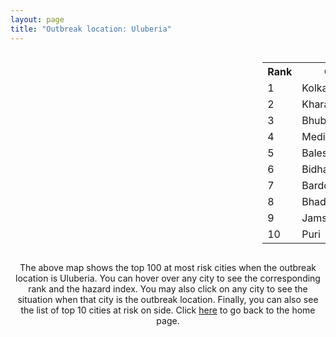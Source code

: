 ```yaml
---
layout: page
title: "Outbreak location: Uluberia"
---
```

<div style="width: 100%; overflow: auto;">
<div style="width: 75%; float: left;">
<div id="mapid">
<script src="https://buda-magenta.github.io/hazard_map/load_map.js"></script>

<script>
var marker_outbreak = L.marker([22.472223, 88.093845],{"autoPan": true}).addTo(map); marker_outbreak.bindTooltip("Uluberia").openTooltip();

var circle_1 = L.circle([22.541418, 88.357691], {"pane": "markerPane", "color": "red", "fill": true, "fillOpacity": 0.2, "fillRule": "evenodd", "lineCap": "round", "lineJoin": "round", "opacity": 1.0, "radius": 231744, "stroke": true, "weight": 3}).addTo(map);
circle_1.bindTooltip("Kolkata<br>rank: 1<br>hazard index: 0.231745")
circle_1.bindPopup('<a href="https://buda-magenta.github.io/hazard_map/Kolkata">Kolkata</a>')

var circle_2 = L.circle([25.133173, 86.525040], {"pane": "markerPane", "color": "red", "fill": true, "fillOpacity": 0.2, "fillRule": "evenodd", "lineCap": "round", "lineJoin": "round", "opacity": 1.0, "radius": 46219, "stroke": true, "weight": 3}).addTo(map);
circle_2.bindTooltip("Kharagpur<br>rank: 2<br>hazard index: 0.046220")
circle_2.bindPopup('<a href="https://buda-magenta.github.io/hazard_map/Kharagpur">Kharagpur</a>')

var circle_3 = L.circle([20.266777, 85.843559], {"pane": "markerPane", "color": "red", "fill": true, "fillOpacity": 0.2, "fillRule": "evenodd", "lineCap": "round", "lineJoin": "round", "opacity": 1.0, "radius": 17599, "stroke": true, "weight": 3}).addTo(map);
circle_3.bindTooltip("Bhubaneswar<br>rank: 3<br>hazard index: 0.017599")
circle_3.bindPopup('<a href="https://buda-magenta.github.io/hazard_map/Bhubaneswar">Bhubaneswar</a>')

var circle_4 = L.circle([25.572433, 83.609605], {"pane": "markerPane", "color": "red", "fill": true, "fillOpacity": 0.2, "fillRule": "evenodd", "lineCap": "round", "lineJoin": "round", "opacity": 1.0, "radius": 11011, "stroke": true, "weight": 3}).addTo(map);
circle_4.bindTooltip("Medinipur<br>rank: 4<br>hazard index: 0.011011")
circle_4.bindPopup('<a href="https://buda-magenta.github.io/hazard_map/Medinipur">Medinipur</a>')

var circle_5 = L.circle([21.500000, 86.750000], {"pane": "markerPane", "color": "red", "fill": true, "fillOpacity": 0.2, "fillRule": "evenodd", "lineCap": "round", "lineJoin": "round", "opacity": 1.0, "radius": 7117, "stroke": true, "weight": 3}).addTo(map);
circle_5.bindTooltip("Baleshwar<br>rank: 5<br>hazard index: 0.007118")
circle_5.bindPopup('<a href="https://buda-magenta.github.io/hazard_map/Baleshwar">Baleshwar</a>')

var circle_6 = L.circle([22.591260, 88.390964], {"pane": "markerPane", "color": "red", "fill": true, "fillOpacity": 0.2, "fillRule": "evenodd", "lineCap": "round", "lineJoin": "round", "opacity": 1.0, "radius": 6784, "stroke": true, "weight": 3}).addTo(map);
circle_6.bindTooltip("Bidhan Nagar<br>rank: 6<br>hazard index: 0.006784")
circle_6.bindPopup('<a href="https://buda-magenta.github.io/hazard_map/Bidhan_Nagar">Bidhan Nagar</a>')

var circle_7 = L.circle([23.250000, 87.750000], {"pane": "markerPane", "color": "red", "fill": true, "fillOpacity": 0.2, "fillRule": "evenodd", "lineCap": "round", "lineJoin": "round", "opacity": 1.0, "radius": 4673, "stroke": true, "weight": 3}).addTo(map);
circle_7.bindTooltip("Barddhaman<br>rank: 7<br>hazard index: 0.004673")
circle_7.bindPopup('<a href="https://buda-magenta.github.io/hazard_map/Barddhaman">Barddhaman</a>')

var circle_8 = L.circle([21.063329, 86.505373], {"pane": "markerPane", "color": "red", "fill": true, "fillOpacity": 0.2, "fillRule": "evenodd", "lineCap": "round", "lineJoin": "round", "opacity": 1.0, "radius": 4557, "stroke": true, "weight": 3}).addTo(map);
circle_8.bindTooltip("Bhadrak<br>rank: 8<br>hazard index: 0.004558")
circle_8.bindPopup('<a href="https://buda-magenta.github.io/hazard_map/Bhadrak">Bhadrak</a>')

var circle_9 = L.circle([22.801519, 86.202958], {"pane": "markerPane", "color": "red", "fill": true, "fillOpacity": 0.2, "fillRule": "evenodd", "lineCap": "round", "lineJoin": "round", "opacity": 1.0, "radius": 4525, "stroke": true, "weight": 3}).addTo(map);
circle_9.bindTooltip("Jamshedpur<br>rank: 9<br>hazard index: 0.004525")
circle_9.bindPopup('<a href="https://buda-magenta.github.io/hazard_map/Jamshedpur">Jamshedpur</a>')

var circle_10 = L.circle([19.807608, 85.825254], {"pane": "markerPane", "color": "red", "fill": true, "fillOpacity": 0.2, "fillRule": "evenodd", "lineCap": "round", "lineJoin": "round", "opacity": 1.0, "radius": 4223, "stroke": true, "weight": 3}).addTo(map);
circle_10.bindTooltip("Puri<br>rank: 10<br>hazard index: 0.004223")
circle_10.bindPopup('<a href="https://buda-magenta.github.io/hazard_map/Puri">Puri</a>')

var circle_11 = L.circle([26.716413, 88.430992], {"pane": "markerPane", "color": "red", "fill": true, "fillOpacity": 0.2, "fillRule": "evenodd", "lineCap": "round", "lineJoin": "round", "opacity": 1.0, "radius": 3360, "stroke": true, "weight": 3}).addTo(map);
circle_11.bindTooltip("Siliguri<br>rank: 11<br>hazard index: 0.003361")
circle_11.bindPopup('<a href="https://buda-magenta.github.io/hazard_map/Siliguri">Siliguri</a>')

var circle_12 = L.circle([28.651718, 77.221939], {"pane": "markerPane", "color": "red", "fill": true, "fillOpacity": 0.2, "fillRule": "evenodd", "lineCap": "round", "lineJoin": "round", "opacity": 1.0, "radius": 3344, "stroke": true, "weight": 3}).addTo(map);
circle_12.bindTooltip("Delhi<br>rank: 12<br>hazard index: 0.003344")
circle_12.bindPopup('<a href="https://buda-magenta.github.io/hazard_map/Delhi">Delhi</a>')

var circle_13 = L.circle([22.890183, 88.426939], {"pane": "markerPane", "color": "red", "fill": true, "fillOpacity": 0.2, "fillRule": "evenodd", "lineCap": "round", "lineJoin": "round", "opacity": 1.0, "radius": 2647, "stroke": true, "weight": 3}).addTo(map);
circle_13.bindTooltip("Naihati<br>rank: 13<br>hazard index: 0.002648")
circle_13.bindPopup('<a href="https://buda-magenta.github.io/hazard_map/Naihati">Naihati</a>')

var circle_14 = L.circle([23.535048, 87.338043], {"pane": "markerPane", "color": "red", "fill": true, "fillOpacity": 0.2, "fillRule": "evenodd", "lineCap": "round", "lineJoin": "round", "opacity": 1.0, "radius": 2583, "stroke": true, "weight": 3}).addTo(map);
circle_14.bindTooltip("Durgapur<br>rank: 14<br>hazard index: 0.002583")
circle_14.bindPopup('<a href="https://buda-magenta.github.io/hazard_map/Durgapur">Durgapur</a>')

var circle_15 = L.circle([23.687130, 86.974659], {"pane": "markerPane", "color": "red", "fill": true, "fillOpacity": 0.2, "fillRule": "evenodd", "lineCap": "round", "lineJoin": "round", "opacity": 1.0, "radius": 2572, "stroke": true, "weight": 3}).addTo(map);
circle_15.bindTooltip("Asansol<br>rank: 15<br>hazard index: 0.002572")
circle_15.bindPopup('<a href="https://buda-magenta.github.io/hazard_map/Asansol">Asansol</a>')

var circle_16 = L.circle([19.075990, 72.877393], {"pane": "markerPane", "color": "red", "fill": true, "fillOpacity": 0.2, "fillRule": "evenodd", "lineCap": "round", "lineJoin": "round", "opacity": 1.0, "radius": 2535, "stroke": true, "weight": 3}).addTo(map);
circle_16.bindTooltip("Mumbai<br>rank: 16<br>hazard index: 0.002535")
circle_16.bindPopup('<a href="https://buda-magenta.github.io/hazard_map/Mumbai">Mumbai</a>')

var circle_17 = L.circle([22.508621, 88.253218], {"pane": "markerPane", "color": "red", "fill": true, "fillOpacity": 0.2, "fillRule": "evenodd", "lineCap": "round", "lineJoin": "round", "opacity": 1.0, "radius": 2047, "stroke": true, "weight": 3}).addTo(map);
circle_17.bindTooltip("Maheshtala<br>rank: 17<br>hazard index: 0.002048")
circle_17.bindPopup('<a href="https://buda-magenta.github.io/hazard_map/Maheshtala">Maheshtala</a>')

var circle_18 = L.circle([23.332200, 86.361600], {"pane": "markerPane", "color": "red", "fill": true, "fillOpacity": 0.2, "fillRule": "evenodd", "lineCap": "round", "lineJoin": "round", "opacity": 1.0, "radius": 2035, "stroke": true, "weight": 3}).addTo(map);
circle_18.bindTooltip("Purulia<br>rank: 18<br>hazard index: 0.002036")
circle_18.bindPopup('<a href="https://buda-magenta.github.io/hazard_map/Purulia">Purulia</a>')

var circle_19 = L.circle([23.131954, 87.207397], {"pane": "markerPane", "color": "red", "fill": true, "fillOpacity": 0.2, "fillRule": "evenodd", "lineCap": "round", "lineJoin": "round", "opacity": 1.0, "radius": 2033, "stroke": true, "weight": 3}).addTo(map);
circle_19.bindTooltip("Bankura<br>rank: 19<br>hazard index: 0.002034")
circle_19.bindPopup('<a href="https://buda-magenta.github.io/hazard_map/Bankura">Bankura</a>')

var circle_20 = L.circle([22.695034, 88.377060], {"pane": "markerPane", "color": "red", "fill": true, "fillOpacity": 0.2, "fillRule": "evenodd", "lineCap": "round", "lineJoin": "round", "opacity": 1.0, "radius": 2029, "stroke": true, "weight": 3}).addTo(map);
circle_20.bindTooltip("Panihati<br>rank: 20<br>hazard index: 0.002030")
circle_20.bindPopup('<a href="https://buda-magenta.github.io/hazard_map/Panihati">Panihati</a>')

var circle_21 = L.circle([24.965712, 88.127778], {"pane": "markerPane", "color": "red", "fill": true, "fillOpacity": 0.2, "fillRule": "evenodd", "lineCap": "round", "lineJoin": "round", "opacity": 1.0, "radius": 1658, "stroke": true, "weight": 3}).addTo(map);
circle_21.bindTooltip("English Bazar<br>rank: 21<br>hazard index: 0.001659")
circle_21.bindPopup('<a href="https://buda-magenta.github.io/hazard_map/English_Bazar">English Bazar</a>')

var circle_22 = L.circle([22.670728, 88.376342], {"pane": "markerPane", "color": "red", "fill": true, "fillOpacity": 0.2, "fillRule": "evenodd", "lineCap": "round", "lineJoin": "round", "opacity": 1.0, "radius": 1650, "stroke": true, "weight": 3}).addTo(map);
circle_22.bindTooltip("Kamarhati<br>rank: 22<br>hazard index: 0.001651")
circle_22.bindPopup('<a href="https://buda-magenta.github.io/hazard_map/Kamarhati">Kamarhati</a>')

var circle_23 = L.circle([12.979120, 77.591300], {"pane": "markerPane", "color": "red", "fill": true, "fillOpacity": 0.2, "fillRule": "evenodd", "lineCap": "round", "lineJoin": "round", "opacity": 1.0, "radius": 1643, "stroke": true, "weight": 3}).addTo(map);
circle_23.bindTooltip("Bangalore<br>rank: 23<br>hazard index: 0.001644")
circle_23.bindPopup('<a href="https://buda-magenta.github.io/hazard_map/Bangalore">Bangalore</a>')

var circle_24 = L.circle([26.180598, 91.753943], {"pane": "markerPane", "color": "red", "fill": true, "fillOpacity": 0.2, "fillRule": "evenodd", "lineCap": "round", "lineJoin": "round", "opacity": 1.0, "radius": 1627, "stroke": true, "weight": 3}).addTo(map);
circle_24.bindTooltip("Guwahati<br>rank: 24<br>hazard index: 0.001627")
circle_24.bindPopup('<a href="https://buda-magenta.github.io/hazard_map/Guwahati">Guwahati</a>')

var circle_25 = L.circle([22.646958, 88.343612], {"pane": "markerPane", "color": "red", "fill": true, "fillOpacity": 0.2, "fillRule": "evenodd", "lineCap": "round", "lineJoin": "round", "opacity": 1.0, "radius": 1511, "stroke": true, "weight": 3}).addTo(map);
circle_25.bindTooltip("Bally<br>rank: 25<br>hazard index: 0.001512")
circle_25.bindPopup('<a href="https://buda-magenta.github.io/hazard_map/Bally">Bally</a>')

var circle_26 = L.circle([23.730215, 86.839671], {"pane": "markerPane", "color": "red", "fill": true, "fillOpacity": 0.2, "fillRule": "evenodd", "lineCap": "round", "lineJoin": "round", "opacity": 1.0, "radius": 1430, "stroke": true, "weight": 3}).addTo(map);
circle_26.bindTooltip("Kulti<br>rank: 26<br>hazard index: 0.001431")
circle_26.bindPopup('<a href="https://buda-magenta.github.io/hazard_map/Kulti">Kulti</a>')

var circle_27 = L.circle([25.609324, 85.123525], {"pane": "markerPane", "color": "red", "fill": true, "fillOpacity": 0.2, "fillRule": "evenodd", "lineCap": "round", "lineJoin": "round", "opacity": 1.0, "radius": 1390, "stroke": true, "weight": 3}).addTo(map);
circle_27.bindTooltip("Patna<br>rank: 27<br>hazard index: 0.001390")
circle_27.bindPopup('<a href="https://buda-magenta.github.io/hazard_map/Patna">Patna</a>')

var circle_28 = L.circle([22.717624, 88.488953], {"pane": "markerPane", "color": "red", "fill": true, "fillOpacity": 0.2, "fillRule": "evenodd", "lineCap": "round", "lineJoin": "round", "opacity": 1.0, "radius": 1291, "stroke": true, "weight": 3}).addTo(map);
circle_28.bindTooltip("Barasat<br>rank: 28<br>hazard index: 0.001292")
circle_28.bindPopup('<a href="https://buda-magenta.github.io/hazard_map/Barasat">Barasat</a>')

var circle_29 = L.circle([21.735348, 81.944459], {"pane": "markerPane", "color": "red", "fill": true, "fillOpacity": 0.2, "fillRule": "evenodd", "lineCap": "round", "lineJoin": "round", "opacity": 1.0, "radius": 1270, "stroke": true, "weight": 3}).addTo(map);
circle_29.bindTooltip("Bhatpara<br>rank: 29<br>hazard index: 0.001270")
circle_29.bindPopup('<a href="https://buda-magenta.github.io/hazard_map/Bhatpara">Bhatpara</a>')

var circle_30 = L.circle([22.870214, 88.419608], {"pane": "markerPane", "color": "red", "fill": true, "fillOpacity": 0.2, "fillRule": "evenodd", "lineCap": "round", "lineJoin": "round", "opacity": 1.0, "radius": 1219, "stroke": true, "weight": 3}).addTo(map);
circle_30.bindTooltip("Barrackpur<br>rank: 30<br>hazard index: 0.001220")
circle_30.bindPopup('<a href="https://buda-magenta.github.io/hazard_map/Barrackpur">Barrackpur</a>')

var circle_31 = L.circle([13.083694, 80.270186], {"pane": "markerPane", "color": "red", "fill": true, "fillOpacity": 0.2, "fillRule": "evenodd", "lineCap": "round", "lineJoin": "round", "opacity": 1.0, "radius": 1193, "stroke": true, "weight": 3}).addTo(map);
circle_31.bindTooltip("Chennai<br>rank: 31<br>hazard index: 0.001193")
circle_31.bindPopup('<a href="https://buda-magenta.github.io/hazard_map/Chennai">Chennai</a>')

var circle_32 = L.circle([23.405848, 88.495894], {"pane": "markerPane", "color": "red", "fill": true, "fillOpacity": 0.2, "fillRule": "evenodd", "lineCap": "round", "lineJoin": "round", "opacity": 1.0, "radius": 1166, "stroke": true, "weight": 3}).addTo(map);
circle_32.bindTooltip("Krishnanagar<br>rank: 32<br>hazard index: 0.001167")
circle_32.bindPopup('<a href="https://buda-magenta.github.io/hazard_map/Krishnanagar">Krishnanagar</a>')

var circle_33 = L.circle([17.388786, 78.461065], {"pane": "markerPane", "color": "red", "fill": true, "fillOpacity": 0.2, "fillRule": "evenodd", "lineCap": "round", "lineJoin": "round", "opacity": 1.0, "radius": 1149, "stroke": true, "weight": 3}).addTo(map);
circle_33.bindTooltip("Hyderabad<br>rank: 33<br>hazard index: 0.001149")
circle_33.bindPopup('<a href="https://buda-magenta.github.io/hazard_map/Hyderabad">Hyderabad</a>')

var circle_34 = L.circle([22.707369, 88.374437], {"pane": "markerPane", "color": "red", "fill": true, "fillOpacity": 0.2, "fillRule": "evenodd", "lineCap": "round", "lineJoin": "round", "opacity": 1.0, "radius": 1132, "stroke": true, "weight": 3}).addTo(map);
circle_34.bindTooltip("Baranagar<br>rank: 34<br>hazard index: 0.001132")
circle_34.bindPopup('<a href="https://buda-magenta.github.io/hazard_map/Baranagar">Baranagar</a>')

var circle_35 = L.circle([24.379576, 88.585573], {"pane": "markerPane", "color": "red", "fill": true, "fillOpacity": 0.2, "fillRule": "evenodd", "lineCap": "round", "lineJoin": "round", "opacity": 1.0, "radius": 1103, "stroke": true, "weight": 3}).addTo(map);
circle_35.bindTooltip("Baharampur<br>rank: 35<br>hazard index: 0.001103")
circle_35.bindPopup('<a href="https://buda-magenta.github.io/hazard_map/Baharampur">Baharampur</a>')

var circle_36 = L.circle([22.028124, 88.063265], {"pane": "markerPane", "color": "red", "fill": true, "fillOpacity": 0.2, "fillRule": "evenodd", "lineCap": "round", "lineJoin": "round", "opacity": 1.0, "radius": 1036, "stroke": true, "weight": 3}).addTo(map);
circle_36.bindTooltip("Haldia<br>rank: 36<br>hazard index: 0.001037")
circle_36.bindPopup('<a href="https://buda-magenta.github.io/hazard_map/Haldia">Haldia</a>')

var circle_37 = L.circle([22.694792, 88.453018], {"pane": "markerPane", "color": "red", "fill": true, "fillOpacity": 0.2, "fillRule": "evenodd", "lineCap": "round", "lineJoin": "round", "opacity": 1.0, "radius": 1022, "stroke": true, "weight": 3}).addTo(map);
circle_37.bindTooltip("Madhyamgram<br>rank: 37<br>hazard index: 0.001022")
circle_37.bindPopup('<a href="https://buda-magenta.github.io/hazard_map/Madhyamgram">Madhyamgram</a>')

var circle_38 = L.circle([21.934900, 86.732400], {"pane": "markerPane", "color": "red", "fill": true, "fillOpacity": 0.2, "fillRule": "evenodd", "lineCap": "round", "lineJoin": "round", "opacity": 1.0, "radius": 982, "stroke": true, "weight": 3}).addTo(map);
circle_38.bindTooltip("Baripada<br>rank: 38<br>hazard index: 0.000983")
circle_38.bindPopup('<a href="https://buda-magenta.github.io/hazard_map/Baripada">Baripada</a>')

var circle_39 = L.circle([22.754995, 88.341667], {"pane": "markerPane", "color": "red", "fill": true, "fillOpacity": 0.2, "fillRule": "evenodd", "lineCap": "round", "lineJoin": "round", "opacity": 1.0, "radius": 921, "stroke": true, "weight": 3}).addTo(map);
circle_39.bindTooltip("Serampore<br>rank: 39<br>hazard index: 0.000922")
circle_39.bindPopup('<a href="https://buda-magenta.github.io/hazard_map/Serampore">Serampore</a>')

var circle_40 = L.circle([20.468600, 85.879200], {"pane": "markerPane", "color": "red", "fill": true, "fillOpacity": 0.2, "fillRule": "evenodd", "lineCap": "round", "lineJoin": "round", "opacity": 1.0, "radius": 904, "stroke": true, "weight": 3}).addTo(map);
circle_40.bindTooltip("Cuttack<br>rank: 40<br>hazard index: 0.000905")
circle_40.bindPopup('<a href="https://buda-magenta.github.io/hazard_map/Cuttack">Cuttack</a>')

var circle_41 = L.circle([22.949011, 88.435910], {"pane": "markerPane", "color": "red", "fill": true, "fillOpacity": 0.2, "fillRule": "evenodd", "lineCap": "round", "lineJoin": "round", "opacity": 1.0, "radius": 900, "stroke": true, "weight": 3}).addTo(map);
circle_41.bindTooltip("Kanchrapara<br>rank: 41<br>hazard index: 0.000901")
circle_41.bindPopup('<a href="https://buda-magenta.github.io/hazard_map/Kanchrapara">Kanchrapara</a>')

var circle_42 = L.circle([22.901200, 88.389900], {"pane": "markerPane", "color": "red", "fill": true, "fillOpacity": 0.2, "fillRule": "evenodd", "lineCap": "round", "lineJoin": "round", "opacity": 1.0, "radius": 900, "stroke": true, "weight": 3}).addTo(map);
circle_42.bindTooltip("Hugli-Chinsurah<br>rank: 42<br>hazard index: 0.000901")
circle_42.bindPopup('<a href="https://buda-magenta.github.io/hazard_map/Hugli-Chinsurah">Hugli-Chinsurah</a>')

var circle_43 = L.circle([26.838100, 80.934600], {"pane": "markerPane", "color": "red", "fill": true, "fillOpacity": 0.2, "fillRule": "evenodd", "lineCap": "round", "lineJoin": "round", "opacity": 1.0, "radius": 875, "stroke": true, "weight": 3}).addTo(map);
circle_43.bindTooltip("Lucknow<br>rank: 43<br>hazard index: 0.000875")
circle_43.bindPopup('<a href="https://buda-magenta.github.io/hazard_map/Lucknow">Lucknow</a>')

var circle_44 = L.circle([22.667046, 88.341146], {"pane": "markerPane", "color": "red", "fill": true, "fillOpacity": 0.2, "fillRule": "evenodd", "lineCap": "round", "lineJoin": "round", "opacity": 1.0, "radius": 814, "stroke": true, "weight": 3}).addTo(map);
circle_44.bindTooltip("Uttarpara<br>rank: 44<br>hazard index: 0.000815")
circle_44.bindPopup('<a href="https://buda-magenta.github.io/hazard_map/Uttarpara">Uttarpara</a>')

var circle_45 = L.circle([22.840800, 88.653500], {"pane": "markerPane", "color": "red", "fill": true, "fillOpacity": 0.2, "fillRule": "evenodd", "lineCap": "round", "lineJoin": "round", "opacity": 1.0, "radius": 781, "stroke": true, "weight": 3}).addTo(map);
circle_45.bindTooltip("Habra<br>rank: 45<br>hazard index: 0.000782")
circle_45.bindPopup('<a href="https://buda-magenta.github.io/hazard_map/Habra">Habra</a>')

var circle_46 = L.circle([23.259346, 88.437212], {"pane": "markerPane", "color": "red", "fill": true, "fillOpacity": 0.2, "fillRule": "evenodd", "lineCap": "round", "lineJoin": "round", "opacity": 1.0, "radius": 752, "stroke": true, "weight": 3}).addTo(map);
circle_46.bindTooltip("Santipur<br>rank: 46<br>hazard index: 0.000753")
circle_46.bindPopup('<a href="https://buda-magenta.github.io/hazard_map/Santipur">Santipur</a>')

var circle_47 = L.circle([23.370035, 85.325013], {"pane": "markerPane", "color": "red", "fill": true, "fillOpacity": 0.2, "fillRule": "evenodd", "lineCap": "round", "lineJoin": "round", "opacity": 1.0, "radius": 751, "stroke": true, "weight": 3}).addTo(map);
circle_47.bindTooltip("Ranchi<br>rank: 47<br>hazard index: 0.000752")
circle_47.bindPopup('<a href="https://buda-magenta.github.io/hazard_map/Ranchi">Ranchi</a>')

var circle_48 = L.circle([22.794910, 88.331772], {"pane": "markerPane", "color": "red", "fill": true, "fillOpacity": 0.2, "fillRule": "evenodd", "lineCap": "round", "lineJoin": "round", "opacity": 1.0, "radius": 732, "stroke": true, "weight": 3}).addTo(map);
circle_48.bindTooltip("Baidyabati<br>rank: 48<br>hazard index: 0.000733")
circle_48.bindPopup('<a href="https://buda-magenta.github.io/hazard_map/Baidyabati">Baidyabati</a>')

var circle_49 = L.circle([22.214285, 84.872437], {"pane": "markerPane", "color": "red", "fill": true, "fillOpacity": 0.2, "fillRule": "evenodd", "lineCap": "round", "lineJoin": "round", "opacity": 1.0, "radius": 718, "stroke": true, "weight": 3}).addTo(map);
circle_49.bindTooltip("Raurkela<br>rank: 49<br>hazard index: 0.000719")
circle_49.bindPopup('<a href="https://buda-magenta.github.io/hazard_map/Raurkela">Raurkela</a>')

var circle_50 = L.circle([23.388901, 88.372439], {"pane": "markerPane", "color": "red", "fill": true, "fillOpacity": 0.2, "fillRule": "evenodd", "lineCap": "round", "lineJoin": "round", "opacity": 1.0, "radius": 710, "stroke": true, "weight": 3}).addTo(map);
circle_50.bindTooltip("Nabadwip<br>rank: 50<br>hazard index: 0.000710")
circle_50.bindPopup('<a href="https://buda-magenta.github.io/hazard_map/Nabadwip">Nabadwip</a>')

var circle_51 = L.circle([22.920982, 88.437022], {"pane": "markerPane", "color": "red", "fill": true, "fillOpacity": 0.2, "fillRule": "evenodd", "lineCap": "round", "lineJoin": "round", "opacity": 1.0, "radius": 698, "stroke": true, "weight": 3}).addTo(map);
circle_51.bindTooltip("Halisahar<br>rank: 51<br>hazard index: 0.000698")
circle_51.bindPopup('<a href="https://buda-magenta.github.io/hazard_map/Halisahar">Halisahar</a>')

var circle_52 = L.circle([22.661196, 88.866022], {"pane": "markerPane", "color": "red", "fill": true, "fillOpacity": 0.2, "fillRule": "evenodd", "lineCap": "round", "lineJoin": "round", "opacity": 1.0, "radius": 697, "stroke": true, "weight": 3}).addTo(map);
circle_52.bindTooltip("Basirhat<br>rank: 52<br>hazard index: 0.000698")
circle_52.bindPopup('<a href="https://buda-magenta.github.io/hazard_map/Basirhat">Basirhat</a>')

var circle_53 = L.circle([23.795281, 86.430964], {"pane": "markerPane", "color": "red", "fill": true, "fillOpacity": 0.2, "fillRule": "evenodd", "lineCap": "round", "lineJoin": "round", "opacity": 1.0, "radius": 670, "stroke": true, "weight": 3}).addTo(map);
circle_53.bindTooltip("Dhanbad<br>rank: 53<br>hazard index: 0.000670")
circle_53.bindPopup('<a href="https://buda-magenta.github.io/hazard_map/Dhanbad">Dhanbad</a>')

var circle_54 = L.circle([23.831238, 91.282382], {"pane": "markerPane", "color": "red", "fill": true, "fillOpacity": 0.2, "fillRule": "evenodd", "lineCap": "round", "lineJoin": "round", "opacity": 1.0, "radius": 666, "stroke": true, "weight": 3}).addTo(map);
circle_54.bindTooltip("Agartala<br>rank: 54<br>hazard index: 0.000667")
circle_54.bindPopup('<a href="https://buda-magenta.github.io/hazard_map/Agartala">Agartala</a>')

var circle_55 = L.circle([22.726141, 88.343487], {"pane": "markerPane", "color": "red", "fill": true, "fillOpacity": 0.2, "fillRule": "evenodd", "lineCap": "round", "lineJoin": "round", "opacity": 1.0, "radius": 621, "stroke": true, "weight": 3}).addTo(map);
circle_55.bindTooltip("Rishra<br>rank: 55<br>hazard index: 0.000621")
circle_55.bindPopup('<a href="https://buda-magenta.github.io/hazard_map/Rishra">Rishra</a>')

var circle_56 = L.circle([25.286698, 87.132254], {"pane": "markerPane", "color": "red", "fill": true, "fillOpacity": 0.2, "fillRule": "evenodd", "lineCap": "round", "lineJoin": "round", "opacity": 1.0, "radius": 615, "stroke": true, "weight": 3}).addTo(map);
circle_56.bindTooltip("Bhagalpur<br>rank: 56<br>hazard index: 0.000615")
circle_56.bindPopup('<a href="https://buda-magenta.github.io/hazard_map/Bhagalpur">Bhagalpur</a>')

var circle_57 = L.circle([17.723128, 83.301284], {"pane": "markerPane", "color": "red", "fill": true, "fillOpacity": 0.2, "fillRule": "evenodd", "lineCap": "round", "lineJoin": "round", "opacity": 1.0, "radius": 608, "stroke": true, "weight": 3}).addTo(map);
circle_57.bindTooltip("Visakhapatnam<br>rank: 57<br>hazard index: 0.000608")
circle_57.bindPopup('<a href="https://buda-magenta.github.io/hazard_map/Visakhapatnam">Visakhapatnam</a>')

var circle_58 = L.circle([22.741920, 88.379201], {"pane": "markerPane", "color": "red", "fill": true, "fillOpacity": 0.2, "fillRule": "evenodd", "lineCap": "round", "lineJoin": "round", "opacity": 1.0, "radius": 591, "stroke": true, "weight": 3}).addTo(map);
circle_58.bindTooltip("Titagarh<br>rank: 58<br>hazard index: 0.000591")
circle_58.bindPopup('<a href="https://buda-magenta.github.io/hazard_map/Titagarh">Titagarh</a>')

var circle_59 = L.circle([23.056882, 88.781851], {"pane": "markerPane", "color": "red", "fill": true, "fillOpacity": 0.2, "fillRule": "evenodd", "lineCap": "round", "lineJoin": "round", "opacity": 1.0, "radius": 572, "stroke": true, "weight": 3}).addTo(map);
circle_59.bindTooltip("Bongaon<br>rank: 59<br>hazard index: 0.000573")
circle_59.bindPopup('<a href="https://buda-magenta.github.io/hazard_map/Bongaon">Bongaon</a>')

var circle_60 = L.circle([22.715699, 88.381582], {"pane": "markerPane", "color": "red", "fill": true, "fillOpacity": 0.2, "fillRule": "evenodd", "lineCap": "round", "lineJoin": "round", "opacity": 1.0, "radius": 554, "stroke": true, "weight": 3}).addTo(map);
circle_60.bindTooltip("Khardaha<br>rank: 60<br>hazard index: 0.000554")
circle_60.bindPopup('<a href="https://buda-magenta.github.io/hazard_map/Khardaha">Khardaha</a>')

var circle_61 = L.circle([26.698885, 88.320030], {"pane": "markerPane", "color": "red", "fill": true, "fillOpacity": 0.2, "fillRule": "evenodd", "lineCap": "round", "lineJoin": "round", "opacity": 1.0, "radius": 535, "stroke": true, "weight": 3}).addTo(map);
circle_61.bindTooltip("Bagdogra<br>rank: 61<br>hazard index: 0.000535")
circle_61.bindPopup('<a href="https://buda-magenta.github.io/hazard_map/Bagdogra">Bagdogra</a>')

var circle_62 = L.circle([21.149813, 79.082056], {"pane": "markerPane", "color": "red", "fill": true, "fillOpacity": 0.2, "fillRule": "evenodd", "lineCap": "round", "lineJoin": "round", "opacity": 1.0, "radius": 533, "stroke": true, "weight": 3}).addTo(map);
circle_62.bindTooltip("Nagpur<br>rank: 62<br>hazard index: 0.000533")
circle_62.bindPopup('<a href="https://buda-magenta.github.io/hazard_map/Nagpur">Nagpur</a>')

var circle_63 = L.circle([22.965365, 88.403973], {"pane": "markerPane", "color": "red", "fill": true, "fillOpacity": 0.2, "fillRule": "evenodd", "lineCap": "round", "lineJoin": "round", "opacity": 1.0, "radius": 522, "stroke": true, "weight": 3}).addTo(map);
circle_63.bindTooltip("Bansberia<br>rank: 63<br>hazard index: 0.000523")
circle_63.bindPopup('<a href="https://buda-magenta.github.io/hazard_map/Bansberia">Bansberia</a>')

var circle_64 = L.circle([23.021624, 72.579707], {"pane": "markerPane", "color": "red", "fill": true, "fillOpacity": 0.2, "fillRule": "evenodd", "lineCap": "round", "lineJoin": "round", "opacity": 1.0, "radius": 521, "stroke": true, "weight": 3}).addTo(map);
circle_64.bindTooltip("Ahmedabad<br>rank: 64<br>hazard index: 0.000521")
circle_64.bindPopup('<a href="https://buda-magenta.github.io/hazard_map/Ahmedabad">Ahmedabad</a>')

var circle_65 = L.circle([25.680654, 88.124646], {"pane": "markerPane", "color": "red", "fill": true, "fillOpacity": 0.2, "fillRule": "evenodd", "lineCap": "round", "lineJoin": "round", "opacity": 1.0, "radius": 520, "stroke": true, "weight": 3}).addTo(map);
circle_65.bindTooltip("Raiganj<br>rank: 65<br>hazard index: 0.000520")
circle_65.bindPopup('<a href="https://buda-magenta.github.io/hazard_map/Raiganj">Raiganj</a>')

var circle_66 = L.circle([22.974972, 88.434592], {"pane": "markerPane", "color": "red", "fill": true, "fillOpacity": 0.2, "fillRule": "evenodd", "lineCap": "round", "lineJoin": "round", "opacity": 1.0, "radius": 506, "stroke": true, "weight": 3}).addTo(map);
circle_66.bindTooltip("Kalyani<br>rank: 66<br>hazard index: 0.000506")
circle_66.bindPopup('<a href="https://buda-magenta.github.io/hazard_map/Kalyani">Kalyani</a>')

var circle_67 = L.circle([26.505476, 93.977739], {"pane": "markerPane", "color": "red", "fill": true, "fillOpacity": 0.2, "fillRule": "evenodd", "lineCap": "round", "lineJoin": "round", "opacity": 1.0, "radius": 498, "stroke": true, "weight": 3}).addTo(map);
circle_67.bindTooltip("Chandan Nagar<br>rank: 67<br>hazard index: 0.000499")
circle_67.bindPopup('<a href="https://buda-magenta.github.io/hazard_map/Chandan_Nagar">Chandan Nagar</a>')

var circle_68 = L.circle([21.400000, 83.883333], {"pane": "markerPane", "color": "red", "fill": true, "fillOpacity": 0.2, "fillRule": "evenodd", "lineCap": "round", "lineJoin": "round", "opacity": 1.0, "radius": 478, "stroke": true, "weight": 3}).addTo(map);
circle_68.bindTooltip("Sambalpur<br>rank: 68<br>hazard index: 0.000478")
circle_68.bindPopup('<a href="https://buda-magenta.github.io/hazard_map/Sambalpur">Sambalpur</a>')

var circle_69 = L.circle([18.521428, 73.854454], {"pane": "markerPane", "color": "red", "fill": true, "fillOpacity": 0.2, "fillRule": "evenodd", "lineCap": "round", "lineJoin": "round", "opacity": 1.0, "radius": 467, "stroke": true, "weight": 3}).addTo(map);
circle_69.bindTooltip("Pune<br>rank: 69<br>hazard index: 0.000468")
circle_69.bindPopup('<a href="https://buda-magenta.github.io/hazard_map/Pune">Pune</a>')

var circle_70 = L.circle([25.335649, 83.007629], {"pane": "markerPane", "color": "red", "fill": true, "fillOpacity": 0.2, "fillRule": "evenodd", "lineCap": "round", "lineJoin": "round", "opacity": 1.0, "radius": 443, "stroke": true, "weight": 3}).addTo(map);
circle_70.bindTooltip("Varanasi<br>rank: 70<br>hazard index: 0.000443")
circle_70.bindPopup('<a href="https://buda-magenta.github.io/hazard_map/Varanasi">Varanasi</a>')

var circle_71 = L.circle([26.915458, 75.818982], {"pane": "markerPane", "color": "red", "fill": true, "fillOpacity": 0.2, "fillRule": "evenodd", "lineCap": "round", "lineJoin": "round", "opacity": 1.0, "radius": 429, "stroke": true, "weight": 3}).addTo(map);
circle_71.bindTooltip("Jaipur<br>rank: 71<br>hazard index: 0.000429")
circle_71.bindPopup('<a href="https://buda-magenta.github.io/hazard_map/Jaipur">Jaipur</a>')

var circle_72 = L.circle([26.460914, 80.321759], {"pane": "markerPane", "color": "red", "fill": true, "fillOpacity": 0.2, "fillRule": "evenodd", "lineCap": "round", "lineJoin": "round", "opacity": 1.0, "radius": 425, "stroke": true, "weight": 3}).addTo(map);
circle_72.bindTooltip("Kanpur<br>rank: 72<br>hazard index: 0.000426")
circle_72.bindPopup('<a href="https://buda-magenta.github.io/hazard_map/Kanpur">Kanpur</a>')

var circle_73 = L.circle([11.664535, 92.739045], {"pane": "markerPane", "color": "red", "fill": true, "fillOpacity": 0.2, "fillRule": "evenodd", "lineCap": "round", "lineJoin": "round", "opacity": 1.0, "radius": 391, "stroke": true, "weight": 3}).addTo(map);
circle_73.bindTooltip("Port Blair<br>rank: 73<br>hazard index: 0.000392")
circle_73.bindPopup('<a href="https://buda-magenta.github.io/hazard_map/Port_Blair">Port Blair</a>')

var circle_74 = L.circle([26.626484, 88.734077], {"pane": "markerPane", "color": "red", "fill": true, "fillOpacity": 0.2, "fillRule": "evenodd", "lineCap": "round", "lineJoin": "round", "opacity": 1.0, "radius": 348, "stroke": true, "weight": 3}).addTo(map);
circle_74.bindTooltip("Jalpaiguri<br>rank: 74<br>hazard index: 0.000349")
circle_74.bindPopup('<a href="https://buda-magenta.github.io/hazard_map/Jalpaiguri">Jalpaiguri</a>')

var circle_75 = L.circle([19.087076, 82.023572], {"pane": "markerPane", "color": "red", "fill": true, "fillOpacity": 0.2, "fillRule": "evenodd", "lineCap": "round", "lineJoin": "round", "opacity": 1.0, "radius": 326, "stroke": true, "weight": 3}).addTo(map);
circle_75.bindTooltip("Jagdalpur<br>rank: 75<br>hazard index: 0.000327")
circle_75.bindPopup('<a href="https://buda-magenta.github.io/hazard_map/Jagdalpur">Jagdalpur</a>')

var circle_76 = L.circle([16.508759, 80.618510], {"pane": "markerPane", "color": "red", "fill": true, "fillOpacity": 0.2, "fillRule": "evenodd", "lineCap": "round", "lineJoin": "round", "opacity": 1.0, "radius": 294, "stroke": true, "weight": 3}).addTo(map);
circle_76.bindTooltip("Vijayawada<br>rank: 76<br>hazard index: 0.000294")
circle_76.bindPopup('<a href="https://buda-magenta.github.io/hazard_map/Vijayawada">Vijayawada</a>')

var circle_77 = L.circle([26.298638, 87.953148], {"pane": "markerPane", "color": "red", "fill": true, "fillOpacity": 0.2, "fillRule": "evenodd", "lineCap": "round", "lineJoin": "round", "opacity": 1.0, "radius": 293, "stroke": true, "weight": 3}).addTo(map);
circle_77.bindTooltip("Kishanganj<br>rank: 77<br>hazard index: 0.000294")
circle_77.bindPopup('<a href="https://buda-magenta.github.io/hazard_map/Kishanganj">Kishanganj</a>')

var circle_78 = L.circle([19.309813, 84.797156], {"pane": "markerPane", "color": "red", "fill": true, "fillOpacity": 0.2, "fillRule": "evenodd", "lineCap": "round", "lineJoin": "round", "opacity": 1.0, "radius": 258, "stroke": true, "weight": 3}).addTo(map);
circle_78.bindTooltip("Brahmapur<br>rank: 78<br>hazard index: 0.000259")
circle_78.bindPopup('<a href="https://buda-magenta.github.io/hazard_map/Brahmapur">Brahmapur</a>')

var circle_79 = L.circle([22.782355, 86.159003], {"pane": "markerPane", "color": "red", "fill": true, "fillOpacity": 0.2, "fillRule": "evenodd", "lineCap": "round", "lineJoin": "round", "opacity": 1.0, "radius": 247, "stroke": true, "weight": 3}).addTo(map);
circle_79.bindTooltip("Adityapur<br>rank: 79<br>hazard index: 0.000247")
circle_79.bindPopup('<a href="https://buda-magenta.github.io/hazard_map/Adityapur">Adityapur</a>')

var circle_80 = L.circle([21.237947, 81.633683], {"pane": "markerPane", "color": "red", "fill": true, "fillOpacity": 0.2, "fillRule": "evenodd", "lineCap": "round", "lineJoin": "round", "opacity": 1.0, "radius": 241, "stroke": true, "weight": 3}).addTo(map);
circle_80.bindTooltip("Raipur<br>rank: 80<br>hazard index: 0.000242")
circle_80.bindPopup('<a href="https://buda-magenta.github.io/hazard_map/Raipur">Raipur</a>')

var circle_81 = L.circle([24.796436, 85.007956], {"pane": "markerPane", "color": "red", "fill": true, "fillOpacity": 0.2, "fillRule": "evenodd", "lineCap": "round", "lineJoin": "round", "opacity": 1.0, "radius": 236, "stroke": true, "weight": 3}).addTo(map);
circle_81.bindTooltip("Gaya<br>rank: 81<br>hazard index: 0.000236")
circle_81.bindPopup('<a href="https://buda-magenta.github.io/hazard_map/Gaya">Gaya</a>')

var circle_82 = L.circle([26.083143, 86.032571], {"pane": "markerPane", "color": "red", "fill": true, "fillOpacity": 0.2, "fillRule": "evenodd", "lineCap": "round", "lineJoin": "round", "opacity": 1.0, "radius": 218, "stroke": true, "weight": 3}).addTo(map);
circle_82.bindTooltip("Darbhanga<br>rank: 82<br>hazard index: 0.000219")
circle_82.bindPopup('<a href="https://buda-magenta.github.io/hazard_map/Darbhanga">Darbhanga</a>')

var circle_83 = L.circle([21.170200, 72.831100], {"pane": "markerPane", "color": "red", "fill": true, "fillOpacity": 0.2, "fillRule": "evenodd", "lineCap": "round", "lineJoin": "round", "opacity": 1.0, "radius": 216, "stroke": true, "weight": 3}).addTo(map);
circle_83.bindTooltip("Surat<br>rank: 83<br>hazard index: 0.000216")
circle_83.bindPopup('<a href="https://buda-magenta.github.io/hazard_map/Surat">Surat</a>')

var circle_84 = L.circle([25.560900, 87.647654], {"pane": "markerPane", "color": "red", "fill": true, "fillOpacity": 0.2, "fillRule": "evenodd", "lineCap": "round", "lineJoin": "round", "opacity": 1.0, "radius": 201, "stroke": true, "weight": 3}).addTo(map);
circle_84.bindTooltip("Katihar<br>rank: 84<br>hazard index: 0.000202")
circle_84.bindPopup('<a href="https://buda-magenta.github.io/hazard_map/Katihar">Katihar</a>')

var circle_85 = L.circle([24.800609, 93.937000], {"pane": "markerPane", "color": "red", "fill": true, "fillOpacity": 0.2, "fillRule": "evenodd", "lineCap": "round", "lineJoin": "round", "opacity": 1.0, "radius": 200, "stroke": true, "weight": 3}).addTo(map);
circle_85.bindTooltip("Imphal<br>rank: 85<br>hazard index: 0.000200")
circle_85.bindPopup('<a href="https://buda-magenta.github.io/hazard_map/Imphal">Imphal</a>')

var circle_86 = L.circle([28.457876, 79.405571], {"pane": "markerPane", "color": "red", "fill": true, "fillOpacity": 0.2, "fillRule": "evenodd", "lineCap": "round", "lineJoin": "round", "opacity": 1.0, "radius": 193, "stroke": true, "weight": 3}).addTo(map);
circle_86.bindTooltip("Bareilly<br>rank: 86<br>hazard index: 0.000194")
circle_86.bindPopup('<a href="https://buda-magenta.github.io/hazard_map/Bareilly">Bareilly</a>')

var circle_87 = L.circle([25.438130, 81.833800], {"pane": "markerPane", "color": "red", "fill": true, "fillOpacity": 0.2, "fillRule": "evenodd", "lineCap": "round", "lineJoin": "round", "opacity": 1.0, "radius": 189, "stroke": true, "weight": 3}).addTo(map);
circle_87.bindTooltip("Allahabad<br>rank: 87<br>hazard index: 0.000189")
circle_87.bindPopup('<a href="https://buda-magenta.github.io/hazard_map/Allahabad">Allahabad</a>')

var circle_88 = L.circle([24.476642, 86.606732], {"pane": "markerPane", "color": "red", "fill": true, "fillOpacity": 0.2, "fillRule": "evenodd", "lineCap": "round", "lineJoin": "round", "opacity": 1.0, "radius": 179, "stroke": true, "weight": 3}).addTo(map);
circle_88.bindTooltip("Deoghar<br>rank: 88<br>hazard index: 0.000179")
circle_88.bindPopup('<a href="https://buda-magenta.github.io/hazard_map/Deoghar">Deoghar</a>')

var circle_89 = L.circle([26.148658, 85.340013], {"pane": "markerPane", "color": "red", "fill": true, "fillOpacity": 0.2, "fillRule": "evenodd", "lineCap": "round", "lineJoin": "round", "opacity": 1.0, "radius": 176, "stroke": true, "weight": 3}).addTo(map);
circle_89.bindTooltip("Muzaffarpur<br>rank: 89<br>hazard index: 0.000176")
circle_89.bindPopup('<a href="https://buda-magenta.github.io/hazard_map/Muzaffarpur">Muzaffarpur</a>')

var circle_90 = L.circle([19.194329, 72.970178], {"pane": "markerPane", "color": "red", "fill": true, "fillOpacity": 0.2, "fillRule": "evenodd", "lineCap": "round", "lineJoin": "round", "opacity": 1.0, "radius": 168, "stroke": true, "weight": 3}).addTo(map);
circle_90.bindTooltip("Thane<br>rank: 90<br>hazard index: 0.000168")
circle_90.bindPopup('<a href="https://buda-magenta.github.io/hazard_map/Thane">Thane</a>')

var circle_91 = L.circle([23.160894, 79.949770], {"pane": "markerPane", "color": "red", "fill": true, "fillOpacity": 0.2, "fillRule": "evenodd", "lineCap": "round", "lineJoin": "round", "opacity": 1.0, "radius": 163, "stroke": true, "weight": 3}).addTo(map);
circle_91.bindTooltip("Jabalpur<br>rank: 91<br>hazard index: 0.000164")
circle_91.bindPopup('<a href="https://buda-magenta.github.io/hazard_map/Jabalpur">Jabalpur</a>')

var circle_92 = L.circle([24.817861, 92.756221], {"pane": "markerPane", "color": "red", "fill": true, "fillOpacity": 0.2, "fillRule": "evenodd", "lineCap": "round", "lineJoin": "round", "opacity": 1.0, "radius": 159, "stroke": true, "weight": 3}).addTo(map);
circle_92.bindTooltip("Silchar<br>rank: 92<br>hazard index: 0.000159")
circle_92.bindPopup('<a href="https://buda-magenta.github.io/hazard_map/Silchar">Silchar</a>')

var circle_93 = L.circle([25.720581, 85.255560], {"pane": "markerPane", "color": "red", "fill": true, "fillOpacity": 0.2, "fillRule": "evenodd", "lineCap": "round", "lineJoin": "round", "opacity": 1.0, "radius": 153, "stroke": true, "weight": 3}).addTo(map);
circle_93.bindTooltip("Hajipur<br>rank: 93<br>hazard index: 0.000153")
circle_93.bindPopup('<a href="https://buda-magenta.github.io/hazard_map/Hajipur">Hajipur</a>')

var circle_94 = L.circle([30.909016, 75.851601], {"pane": "markerPane", "color": "red", "fill": true, "fillOpacity": 0.2, "fillRule": "evenodd", "lineCap": "round", "lineJoin": "round", "opacity": 1.0, "radius": 146, "stroke": true, "weight": 3}).addTo(map);
circle_94.bindTooltip("Ludhiana<br>rank: 94<br>hazard index: 0.000146")
circle_94.bindPopup('<a href="https://buda-magenta.github.io/hazard_map/Ludhiana">Ludhiana</a>')

var circle_95 = L.circle([27.484460, 94.901945], {"pane": "markerPane", "color": "red", "fill": true, "fillOpacity": 0.2, "fillRule": "evenodd", "lineCap": "round", "lineJoin": "round", "opacity": 1.0, "radius": 145, "stroke": true, "weight": 3}).addTo(map);
circle_95.bindTooltip("Dibrugarh<br>rank: 95<br>hazard index: 0.000145")
circle_95.bindPopup('<a href="https://buda-magenta.github.io/hazard_map/Dibrugarh">Dibrugarh</a>')

var circle_96 = L.circle([25.263487, 88.789003], {"pane": "markerPane", "color": "red", "fill": true, "fillOpacity": 0.2, "fillRule": "evenodd", "lineCap": "round", "lineJoin": "round", "opacity": 1.0, "radius": 142, "stroke": true, "weight": 3}).addTo(map);
circle_96.bindTooltip("Balurghat<br>rank: 96<br>hazard index: 0.000142")
circle_96.bindPopup('<a href="https://buda-magenta.github.io/hazard_map/Balurghat">Balurghat</a>')

var circle_97 = L.circle([28.863842, 78.805778], {"pane": "markerPane", "color": "red", "fill": true, "fillOpacity": 0.2, "fillRule": "evenodd", "lineCap": "round", "lineJoin": "round", "opacity": 1.0, "radius": 137, "stroke": true, "weight": 3}).addTo(map);
circle_97.bindTooltip("Moradabad<br>rank: 97<br>hazard index: 0.000138")
circle_97.bindPopup('<a href="https://buda-magenta.github.io/hazard_map/Moradabad">Moradabad</a>')

var circle_98 = L.circle([26.671329, 83.364583], {"pane": "markerPane", "color": "red", "fill": true, "fillOpacity": 0.2, "fillRule": "evenodd", "lineCap": "round", "lineJoin": "round", "opacity": 1.0, "radius": 133, "stroke": true, "weight": 3}).addTo(map);
circle_98.bindTooltip("Gorakhpur<br>rank: 98<br>hazard index: 0.000134")
circle_98.bindPopup('<a href="https://buda-magenta.github.io/hazard_map/Gorakhpur">Gorakhpur</a>')

var circle_99 = L.circle([25.913591, 93.728371], {"pane": "markerPane", "color": "red", "fill": true, "fillOpacity": 0.2, "fillRule": "evenodd", "lineCap": "round", "lineJoin": "round", "opacity": 1.0, "radius": 129, "stroke": true, "weight": 3}).addTo(map);
circle_99.bindTooltip("Dimapur<br>rank: 99<br>hazard index: 0.000130")
circle_99.bindPopup('<a href="https://buda-magenta.github.io/hazard_map/Dimapur">Dimapur</a>')

var circle_100 = L.circle([20.011247, 73.790236], {"pane": "markerPane", "color": "red", "fill": true, "fillOpacity": 0.2, "fillRule": "evenodd", "lineCap": "round", "lineJoin": "round", "opacity": 1.0, "radius": 127, "stroke": true, "weight": 3}).addTo(map);
circle_100.bindTooltip("Nashik<br>rank: 100<br>hazard index: 0.000127")
circle_100.bindPopup('<a href="https://buda-magenta.github.io/hazard_map/Nashik">Nashik</a>')
</script>
</div>
</div>


<div style="width: 20%; float: right;">
<table>
<tr>
<th>Rank</th>
<th>City</th>
</tr>

<tr>
<td>1</td>
<td>Kolkata</td>
</tr>

<tr>
<td>2</td>
<td>Kharagpur</td>
</tr>

<tr>
<td>3</td>
<td>Bhubaneswar</td>
</tr>

<tr>
<td>4</td>
<td>Medinipur</td>
</tr>

<tr>
<td>5</td>
<td>Baleshwar</td>
</tr>

<tr>
<td>6</td>
<td>Bidhan Nagar</td>
</tr>

<tr>
<td>7</td>
<td>Barddhaman</td>
</tr>

<tr>
<td>8</td>
<td>Bhadrak</td>
</tr>

<tr>
<td>9</td>
<td>Jamshedpur</td>
</tr>

<tr>
<td>10</td>
<td>Puri</td>
</tr>

</table>
</div>
</div>


<p align="center"> The above map shows the top 100 at most risk cities when the outbreak location is Uluberia. You can hover over any city to see the corresponding rank and the hazard index. You may also click on any city to see the situation when that city is the outbreak location. Finally, you can also see the list of top 10 cities at risk on side.  Click <a href="https://buda-magenta.github.io/hazard_map/">here</a> to go back to the home page.
</p>